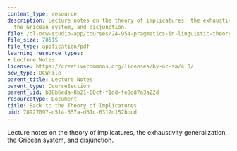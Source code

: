 ```yaml
---
content_type: resource
description: Lecture notes on the theory of implicatures, the exhaustivity generalization,
  the Gricean system, and disjunction.
file: /ol-ocw-studio-app/courses/24-954-pragmatics-in-linguistic-theory-spring-2010/78927097d514657ad61c6312d152bbcd_MIT24_954S10_lec05.pdf
file_size: 70515
file_type: application/pdf
learning_resource_types:
- Lecture Notes
license: https://creativecommons.org/licenses/by-nc-sa/4.0/
ocw_type: OCWFile
parent_title: Lecture Notes
parent_type: CourseSection
parent_uid: b38b6eda-8b21-00cf-f1dd-fe8dd7a3a22d
resourcetype: Document
title: Back to the Theory of Implicatures
uid: 78927097-d514-657a-d61c-6312d152bbcd
---
```

Lecture notes on the theory of implicatures, the exhaustivity generalization, the Gricean system, and disjunction.